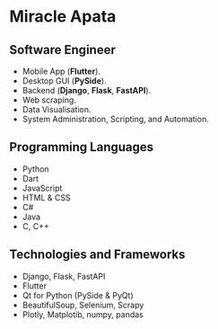 # Miracle Apata

## Software Engineer

- Mobile App (**Flutter**).
- Desktop GUI (**PySide**).
- Backend (**Django**, **Flask**, **FastAPI**).
- Web scraping.
- Data Visualisation.
- System Administration, Scripting, and Automation.

## Programming Languages

- Python
- Dart
- JavaScript
- HTML & CSS
- C#
- Java
- C, C++

## Technologies and Frameworks

- Django, Flask, FastAPI
- Flutter
- Qt for Python (PySide & PyQt)
- BeautifulSoup, Selenium, Scrapy
- Plotly, Matplotib, numpy, pandas
